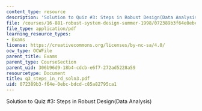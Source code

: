 ```yaml
---
content_type: resource
description: 'Solution to Quiz #3: Steps in Robust Design(Data Analysis)'
file: /courses/16-881-robust-system-design-summer-1998/072389b3f64e0ebcbdcdc85a82795ca1_q3_steps_in_rd_soln3.pdf
file_type: application/pdf
learning_resource_types:
- Exams
license: https://creativecommons.org/licenses/by-nc-sa/4.0/
ocw_type: OCWFile
parent_title: Exams
parent_type: CourseSection
parent_uid: 306b96d9-18b4-cdcb-e6f7-272ad5228a59
resourcetype: Document
title: q3_steps_in_rd_soln3.pdf
uid: 072389b3-f64e-0ebc-bdcd-c85a82795ca1
---
```

Solution to Quiz #3: Steps in Robust Design(Data Analysis)